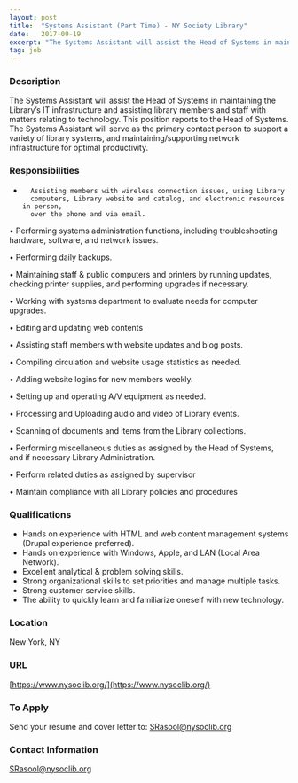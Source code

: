 ```yaml
---
layout: post
title:  "Systems Assistant (Part Time) - NY Society Library"
date:   2017-09-19
excerpt: "The Systems Assistant will assist the Head of Systems in maintaining the Library’s IT infrastructure and assisting library members and staff with matters relating to technology. This position reports to the Head of Systems. The Systems Assistant will serve as the primary contact person to support a variety of library..."
tag: job
---
```


### Description   

The Systems Assistant will assist the Head of Systems in maintaining the Library’s IT infrastructure and assisting library members and staff with matters relating to technology. This position reports to the Head of Systems. The Systems Assistant will serve as the primary contact person to support a variety of library systems, and maintaining/supporting network infrastructure for optimal productivity.


### Responsibilities   

-       Assisting members with wireless connection issues, using Library 
        computers, Library website and catalog, and electronic resources in person, 
        over the phone and via email.

• 	Performing systems administration functions, including troubleshooting 
        hardware, software, and network issues.

• 	Performing daily backups.

• 	Maintaining staff & public computers and printers by running updates, 
        checking printer supplies, and performing upgrades if necessary.

• 	Working with systems department to evaluate needs for computer 
        upgrades.

• 	Editing and updating web contents

• 	Assisting staff members with website updates and blog posts.

• 	Compiling circulation and website usage statistics as needed.

• 	Adding website logins for new members weekly.

• 	Setting up and operating A/V equipment as needed.

• 	Processing and Uploading audio and video of Library events.

• 	Scanning of documents and items from the Library collections.

• 	Performing miscellaneous duties as assigned by the Head of Systems, and 
        if necessary Library Administration.

• 	Perform related duties as assigned by supervisor

• 	Maintain compliance with all Library policies and procedures



### Qualifications   

 
-	Hands on experience with HTML and web content management systems 
        (Drupal experience preferred).
-	Hands on experience with Windows, Apple, and LAN (Local Area Network). 
-	Excellent analytical & problem solving skills. 
-	Strong organizational skills to set priorities and manage multiple tasks.
-	Strong customer service skills.
-	The ability to quickly learn and familiarize oneself with new technology.






### Location   

New York, NY


### URL   

[https://www.nysoclib.org/](https://www.nysoclib.org/)

### To Apply   

Send your resume and cover letter to: SRasool@nysoclib.org




### Contact Information   

SRasool@nysoclib.org

